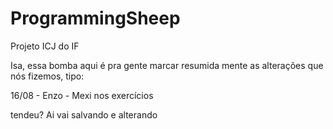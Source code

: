 # ProgrammingSheep
Projeto ICJ do IF

Isa, essa bomba aqui é pra gente marcar resumida mente as alterações que nós fizemos, tipo:

16/08 - Enzo - Mexi nos exercícios

tendeu? Ai vai salvando e alterando
